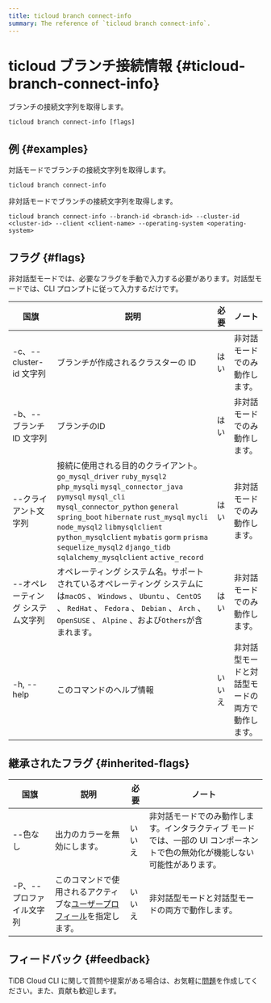 ```yaml
---
title: ticloud branch connect-info
summary: The reference of `ticloud branch connect-info`.
---
```


# ticloud ブランチ接続情報 {#ticloud-branch-connect-info}

ブランチの接続文字列を取得します。

```shell
ticloud branch connect-info [flags]
```

## 例 {#examples}

対話モードでブランチの接続文字列を取得します。

```shell
ticloud branch connect-info
```

非対話モードでブランチの接続文字列を取得します。

```shell
ticloud branch connect-info --branch-id <branch-id> --cluster-id <cluster-id> --client <client-name> --operating-system <operating-system>
```

## フラグ {#flags}

非対話型モードでは、必要なフラグを手動で入力する必要があります。対話型モードでは、CLI プロンプトに従って入力するだけです。

| 国旗                  | 説明                                                                                                                                                                                                                                                                                                                                                     | 必要  | ノート                      |
| ------------------- | ------------------------------------------------------------------------------------------------------------------------------------------------------------------------------------------------------------------------------------------------------------------------------------------------------------------------------------------------------ | --- | ------------------------ |
| -c、--cluster-id 文字列 | ブランチが作成されるクラスターの ID                                                                                                                                                                                                                                                                                                                                    | はい  | 非対話モードでのみ動作します。          |
| -b、--ブランチ ID 文字列    | ブランチのID                                                                                                                                                                                                                                                                                                                                                | はい  | 非対話モードでのみ動作します。          |
| --クライアント文字列         | 接続に使用される目的のクライアント。 `go_mysql_driver` `ruby_mysql2` `php_mysqli` `mysql_connector_java` `pymysql` `mysql_cli` `mysql_connector_python` `general` `spring_boot` `hibernate` `rust_mysql` `mycli` `node_mysql2` `libmysqlclient` `python_mysqlclient` `mybatis` `gorm` `prisma` `sequelize_mysql2` `django_tidb` `sqlalchemy_mysqlclient` `active_record` | はい  | 非対話モードでのみ動作します。          |
| --オペレーティング システム文字列  | オペレーティング システム名。サポートされているオペレーティング システムには`macOS` 、 `Windows` 、 `Ubuntu` 、 `CentOS` 、 `RedHat` 、 `Fedora` 、 `Debian` 、 `Arch` 、 `OpenSUSE` 、 `Alpine` 、および`Others`が含まれます。                                                                                                                                                                                 | はい  | 非対話モードでのみ動作します。          |
| -h, --help          | このコマンドのヘルプ情報                                                                                                                                                                                                                                                                                                                                           | いいえ | 非対話型モードと対話型モードの両方で動作します。 |

## 継承されたフラグ {#inherited-flags}

| 国旗             | 説明                                                                               | 必要  | ノート                                                               |
| -------------- | -------------------------------------------------------------------------------- | --- | ----------------------------------------------------------------- |
| --色なし          | 出力のカラーを無効にします。                                                                   | いいえ | 非対話モードでのみ動作します。インタラクティブ モードでは、一部の UI コンポーネントで色の無効化が機能しない可能性があります。 |
| -P、--プロファイル文字列 | このコマンドで使用されるアクティブな[ユーザープロフィール](/tidb-cloud/cli-reference.md#user-profile)を指定します。 | いいえ | 非対話型モードと対話型モードの両方で動作します。                                          |

## フィードバック {#feedback}

TiDB Cloud CLI に関して質問や提案がある場合は、お気軽に[問題](https://github.com/tidbcloud/tidbcloud-cli/issues/new/choose)を作成してください。また、貢献も歓迎します。
